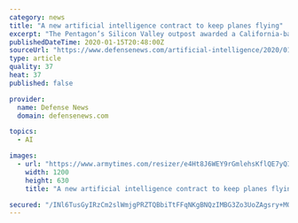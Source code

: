 ```yaml
---
category: news
title: "A new artificial intelligence contract to keep planes flying"
excerpt: "The Pentagon’s Silicon Valley outpost awarded a California-based artificial intelligence company a contract for software that predicts when military aircraft will need repairs — a tool that would make more aircraft available for missions and could potentially save billions of dollars in maintenance costs. The deal, announced Jan. 15 ..."
publishedDateTime: 2020-01-15T20:48:00Z
sourceUrl: "https://www.defensenews.com/artificial-intelligence/2020/01/15/a-new-artificial-intelligence-contract-to-keep-planes-flying/"
type: article
quality: 37
heat: 37
published: false

provider:
  name: Defense News
  domain: defensenews.com

topics:
  - AI

images:
  - url: "https://www.armytimes.com/resizer/e4Ht8J6WEY9rGmlehsKflQE7yQI=/1200x630/filters:quality(100)/arc-anglerfish-arc2-prod-mco.s3.amazonaws.com/public/K5WBK7RFXJDPJDAF42QP3YKSAA.jpg"
    width: 1200
    height: 630
    title: "A new artificial intelligence contract to keep planes flying"

secured: "/INl6TusGyIRzCm2slWmjgPRZTQBbiTtFFqNKgBNQzIMBG3Zo3UoZAgsry+MQE1iqd5IOz2LoV1RNMMNvcMYhdrykyP4acqu4Pjy+nS4nekVpFwh5IJRJU7aGDTlqfSIrhfsXJ81Z0Xae5mtGRi333+ZpCkPxoJK+sA+wf5y4S1bGBdHIm3T115pJ3/SSxZmJsRV56GGZ6dl8GHdio0nX21hI4H1cR0VNKME9LC7W1qNEacFTiaFvV6GGN62eeZYun6wCBLzhUAnTvS/zwrrKwAqDq1X2csuLZmspe2gnVA=;PYcGrvz91qclPJc+lhU8uw=="
---
```



